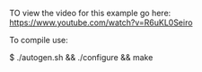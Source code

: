 TO view the video for this example go here: https://www.youtube.com/watch?v=R6uKL0Seiro

To compile use:

$ ./autogen.sh && ./configure && make


